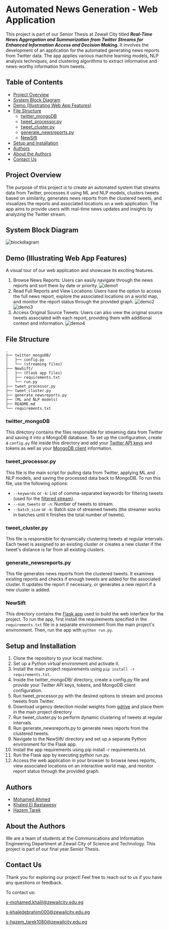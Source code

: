 # Automated News Generation - Web Application


This project is part of our Senior Thesis at Zewail City titled ***Real-Time News Aggregation and Summarization from Twitter Streams for Enhanced Information Access and Decision Making***. It involves the development of an application for the automated generating news reports from Twitter data. The app applies various machine learning models, NLP analysis techniques, and clustering algorithms to extract informative and news-worthy information from tweets.

## Table of Contents
- [Project Overview](#project-overview)
- [System Block Diagram](#system-block-diagram)
- [Demo (Illustrating Web App Features)](#demo-illustrating-web-app-features)
- [File Structure](#file-structure)
  - [twitter_mongoDB](#twitter_mongodb)
  - [tweet_processor.py](#tweet_processorpy)
  - [tweet_cluster.py](#tweet_clusterpy)
  - [generate_newsreports.py](#generate_newsreportspy)
  - [NewSift](#newsift)
- [Setup and Installation](#setup-and-installation)
- [Authors](#authors)
- [About the Authors](#about-the-authors)
- [Contact Us](#contact-us)
## Project Overview

The purpose of this project is to create an automated system that streams data from Twitter, processes it using ML and NLP models, clusters tweets based on similarity, generates news reports from the clustered tweets, and visualizes the reports and associated locations on a web application. The app aims to provide users with real-time news updates and insights by analyzing the Twitter stream.
## System Block Diagram
![blockdiagram](img/blockdiagram.PNG)  

## Demo (Illustrating Web App Features)
A visual tour of our web application and showcase its exciting features.

1. Browse News Reports: Users can easily navigate through the news reports and sort them by date or priority.
![demo1](img/demo1.jpg)
2. Read Full Reports and View Locations: Users have the option to access the full news report, explore the associated locations on a world map, and monitor the report status through the provided graph.
![demo2](img/demo2.jpg)
![demo3](img/demo3.jpg)
3. Access Original Source Tweets: Users can also view the original source tweets associated with each report, providing them with additional context and information.
![demo4](img/demo4.jpg)

## File Structure
```
.
├── twitter_mongoDB/
│   ├── config.py
│   └── (streaming files)
├── NewSift/
│   ├── (Flask app files)
│   ├── requirements.txt
│   └── run.py
├── tweet_processor.py
├── tweet_cluster.py
├── generate_newsreports.py
├── (ML and NLP models)
├── README.md
└── requirements.txt
```


### twitter_mongoDB

This directory contains the files responsible for streaming data from Twitter and saving it into a MongoDB database. To set up the configuration, create a `config.py` file inside this directory and add your [Twitter API keys](https://developer.twitter.com/en/products/twitter-api) and tokens as well as your [MongoDB client](https://www.mongodb.com) information.

### tweet_processor.py

This file is the main script for pulling data from Twitter, applying ML and NLP models, and saving the processed data back to MongoDB. To run this file, use the following options:

- `--keywords` or `-k`: List of comma-separated keywords for filtering tweets (used for the [filtered stream](https://developer.twitter.com/en/docs/twitter-api/tweets/filtered-stream/introduction)).
- `--num_tweets` or `-n`: Number of tweets to stream.
- `--batch_size` or `-b`: Batch size of streamed tweets (the streamer works in batches until it finishes the total number of tweets).

### tweet_cluster.py

This file is responsible for dynamically clustering tweets at regular intervals. Each tweet is assigned to an existing cluster or creates a new cluster if the tweet's distance is far from all existing clusters.

### generate_newsreports.py

This file generates news reports from the clustered tweets. It examines existing reports and checks if enough tweets are added for the associated cluster. It updates the report if necessary, or generates a new report if a new cluster is added.

### NewSift

This directory contains the [Flask app](https://flask.palletsprojects.com/en/2.3.x/) used to build the web interface for the project. To run the app, first install the requirements specified in the `requirements.txt` file in a separate environment from the main project's environment. Then, run the app with `python run.py`.

## Setup and Installation

1. Clone the repository to your local machine.
2. Set up a Python virtual environment and activate it.
3. Install the main project requirements using `pip install -r requirements.txt`.
4. Inside the twitter_mongoDB/ directory, create a config.py file and provide your Twitter API keys, tokens, and MongoDB client configuration.
5. Run tweet_processor.py with the desired options to stream and process tweets from Twitter.
6. Download urgency detection model weights from [gdrive](https://drive.google.com/drive/folders/1OrJa_JhlOie-Cajw61OQcVtclFSFZ12k?usp=drive_link) and place them in the main project directory
7. Run tweet_cluster.py to perform dynamic clustering of tweets at regular intervals.
8. Run generate_newsreports.py to generate news reports from the clustered tweets.
9. Navigate to the NewSift/ directory and set up a separate Python environment for the Flask app.
10. Install the app requirements using pip install -r requirements.txt.
11. Run the Flask app by executing python run.py.
12. Access the web application in your browser to browse news reports, view associated locations on an interactive world map, and monitor report status through the provided graph.

## Authors
- [Mohamed Ahmed](https://github.com/mk-khalil)
- [Khaled El Bastawesy](https://github.com/khaledElbastawisy)
- [Hazem Tarek](https://github.com/HazemTarek1080)

## About the Authors
We are a team of students at the Communications and Information Engineering Department at Zewail City of Science and Technology. This project is part of our final year Senior Thesis.


## Contact Us <a name="contact"></a>
Thank you for exploring our project! Feel free to reach out to us if you have any questions or feedback. 

To contact us:

s-mohamed.khalil@zewailcity.edu.eg

s-khaledebrahim000@zewailcity.edu.eg

s-hazem_tarek1080@zewailcity.edu.eg